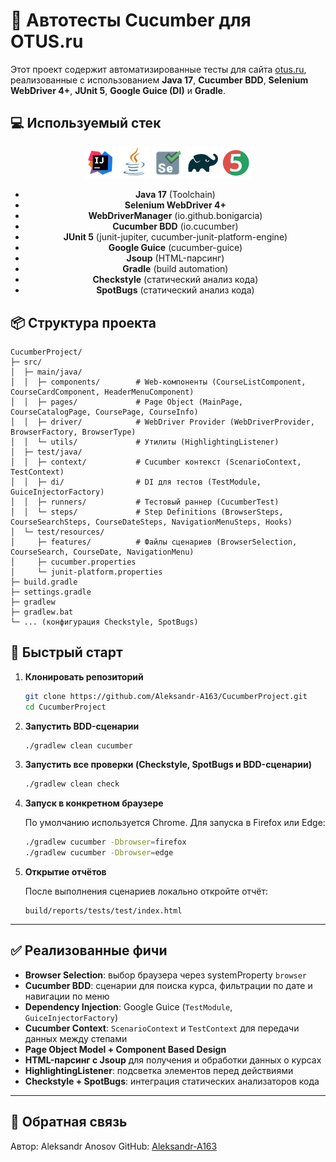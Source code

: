 # 🧪 Автотесты Cucumber для OTUS.ru

Этот проект содержит автоматизированные тесты для сайта [otus.ru](https://otus.ru), реализованные с использованием **Java 17**, **Cucumber BDD**, **Selenium WebDriver 4+**, **JUnit 5**, **Google Guice (DI)** и **Gradle**.


##  :computer: Используемый стек

<p align="center">
<a href="https://www.jetbrains.com/idea/"><img width="10%" title="IntelliJ IDEA" src="media/logo/Intelij_IDEA.svg"></a>
<a href="https://www.java.com/"><img width="10%" title="Java" src="media/logo/Java.svg"></a>
<a href="https://www.selenium.dev/"><img width="10%" title="Selenium" src="media/logo/Selenium.svg"></a>
<a href="https://gradle.org/"><img width="10%" title="Gradle" src="media/logo/Gradle.svg"></a>
<a href="https://junit.org/junit5/"><img width="10%" title="JUnit5" src="media/logo/JUnit5.svg"></a>
</p>

<div align="center">

* **Java 17** (Toolchain)  
* **Selenium WebDriver 4+**  
* **WebDriverManager** (io.github.bonigarcia)  
* **Cucumber BDD** (io.cucumber)  
* **JUnit 5** (junit-jupiter, cucumber-junit-platform-engine)  
* **Google Guice** (cucumber-guice)  
* **Jsoup** (HTML-парсинг)  
* **Gradle** (build automation)  
* **Checkstyle** (статический анализ кода)  
* **SpotBugs** (статический анализ кода)  

</div>

## 📦 Структура проекта

```
CucumberProject/
├─ src/
│  ├─ main/java/
│  │  ├─ components/        # Web-компоненты (CourseListComponent, CourseCardComponent, HeaderMenuComponent)
│  │  ├─ pages/             # Page Object (MainPage, CourseCatalogPage, CoursePage, CourseInfo)
│  │  ├─ driver/            # WebDriver Provider (WebDriverProvider, BrowserFactory, BrowserType)
│  │  └─ utils/             # Утилиты (HighlightingListener)
│  ├─ test/java/
│  │  ├─ context/           # Cucumber контекст (ScenarioContext, TestContext)
│  │  ├─ di/                # DI для тестов (TestModule, GuiceInjectorFactory)
│  │  ├─ runners/           # Тестовый раннер (CucumberTest)
│  │  └─ steps/             # Step Definitions (BrowserSteps, CourseSearchSteps, CourseDateSteps, NavigationMenuSteps, Hooks)
│  └─ test/resources/
│     ├─ features/          # Файлы сценариев (BrowserSelection, CourseSearch, CourseDate, NavigationMenu)
│     ├─ cucumber.properties
│     └─ junit-platform.properties
├─ build.gradle
├─ settings.gradle
├─ gradlew
├─ gradlew.bat
└─ ... (конфигурация Checkstyle, SpotBugs)
```

## 🚀 Быстрый старт

1. **Клонировать репозиторий**

   ```bash
   git clone https://github.com/Aleksandr-A163/CucumberProject.git
   cd CucumberProject
   ```

2. **Запустить BDD-сценарии**

   ```bash
   ./gradlew clean cucumber
   ```

3. **Запустить все проверки (Checkstyle, SpotBugs и BDD-сценарии)**

   ```bash
   ./gradlew clean check
   ```

4. **Запуск в конкретном браузере**

   По умолчанию используется Chrome. Для запуска в Firefox или Edge:

   ```bash
   ./gradlew cucumber -Dbrowser=firefox
   ./gradlew cucumber -Dbrowser=edge
   ```

5. **Открытие отчётов**

   После выполнения сценариев локально откройте отчёт:

   ```
   build/reports/tests/test/index.html
   ```

---

## ✅ Реализованные фичи

* **Browser Selection**: выбор браузера через systemProperty `browser`
* **Cucumber BDD**: сценарии для поиска курса, фильтрации по дате и навигации по меню
* **Dependency Injection**: Google Guice (`TestModule`, `GuiceInjectorFactory`)
* **Cucumber Context**: `ScenarioContext` и `TestContext` для передачи данных между степами
* **Page Object Model + Component Based Design**
* **HTML-парсинг с Jsoup** для получения и обработки данных о курсах
* **HighlightingListener**: подсветка элементов перед действиями
* **Checkstyle + SpotBugs**: интеграция статических анализаторов кода


---

## 📧 Обратная связь

Автор: Aleksandr Anosov
GitHub: [Aleksandr-A163](https://github.com/Aleksandr-A163)
